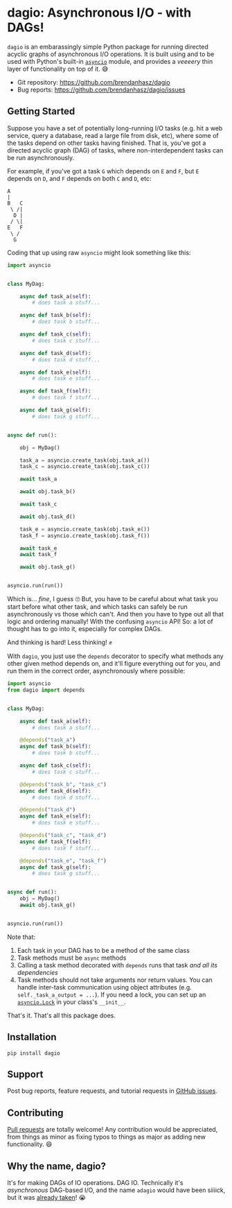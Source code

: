 # dagio: Asynchronous I/O - with DAGs!

`dagio` is an embarassingly simple Python package for running directed acyclic
graphs of asynchronous I/O operations.  It is built using and to be used with
Python's built-in [`asyncio`](https://docs.python.org/3/library/asyncio.html)
module, and provides a _veeeery_ thin layer of functionality on top of it.
:sweat_smile:

* Git repository: https://github.com/brendanhasz/dagio
* Bug reports: https://github.com/brendanhasz/dagio/issues


## Getting Started

Suppose you have a set of potentially long-running I/O tasks (e.g. hit a web
service, query a database, read a large file from disk, etc), where some of the
tasks depend on other tasks having finished.  That is, you've got a directed
acyclic graph (DAG) of tasks, where non-interdependent tasks can be run
asynchronously.

For example, if you've got a task `G` which depends on `E` and `F`, but `E`
depends on `D`, and `F` depends on both `C` and `D`, etc:

```
A
|
B   C
 \ /|
  D |
 / \|
E   F
 \ /
  G
```

Coding that up using raw `asyncio` might look something like this:

```python
import asyncio


class MyDag:

    async def task_a(self):
        # does task a stuff...

    async def task_b(self):
        # does task b stuff...

    async def task_c(self):
        # does task c stuff...

    async def task_d(self):
        # does task d stuff...

    async def task_e(self):
        # does task e stuff...

    async def task_f(self):
        # does task f stuff...

    async def task_g(self):
        # does task g stuff...


async def run():

    obj = MyDag() 

    task_a = asyncio.create_task(obj.task_a())
    task_c = asyncio.create_task(obj.task_c())

    await task_a

    await obj.task_b()

    await task_c

    await obj.task_d()

    task_e = asyncio.create_task(obj.task_e())
    task_f = asyncio.create_task(obj.task_f())

    await task_e
    await task_f

    await obj.task_g()


asyncio.run(run())
```

Which is... _fine_, I guess :roll_eyes:  But, you have to be careful about what
task you start before what other task, and which tasks can safely be run
asynchronously vs those which can't. And then you have to type out all that
logic and ordering manually!  With the confusing `asyncio` API!  So: a lot of
thought has to go into it, especially for complex DAGs.

And thinking is hard!  Less thinking! :fist:

With `dagio`, you just use the `depends` decorator to specify what methods any
other given method depends on, and it'll figure everything out for you, and run
them in the correct order, asynchronously where possible:

```python
import asyncio
from dagio import depends


class MyDag:

    async def task_a(self):
        # does task a stuff...

    @depends("task_a")
    async def task_b(self):
        # does task b stuff...

    async def task_c(self):
        # does task c stuff...

    @depends("task_b", "task_c")
    async def task_d(self):
        # does task d stuff...

    @depends("task_d")
    async def task_e(self):
        # does task e stuff...

    @depends("task_c", "task_d")
    async def task_f(self):
        # does task f stuff...

    @depends("task_e", "task_f")
    async def task_g(self):
        # does task g stuff...


async def run():
    obj = MyDag() 
    await obj.task_g()


asyncio.run(run())
```

Note that:

1) Each task in your DAG has to be a method of the same class
2) Task methods must be `async` methods
3) Calling a task method decorated with `depends` runs that task _and all its dependencies_
4) Task methods should not take arguments nor return values.  You can handle
   inter-task communication using object attributes (e.g. `self._task_a_output = ...`).
   If you need a lock, you can set up an [`asyncio.Lock`](https://docs.python.org/3/library/asyncio-sync.html#lock)
   in your class's `__init__`.

That's it.  That's all this package does.


## Installation

```
pip install dagio
```


## Support

Post bug reports, feature requests, and tutorial requests in [GitHub
issues](https://github.com/brendanhasz/dagio).


## Contributing

[Pull requests](https://github.com/brendanhasz/dagio/pulls) are totally
welcome! Any contribution would be appreciated, from things as minor as fixing
typos to things as major as adding new functionality. :smile:


## Why the name, dagio?

It's for making DAGs of IO operations. DAG IO. Technically it's _asynchronous_
DAG-based I/O, and the name `adagio` would have been siiiick, but it was
[already taken](https://pypi.org/project/adagio/)! :sob:
